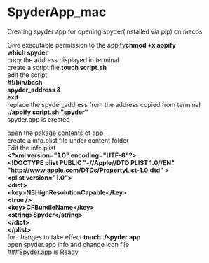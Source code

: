 # SpyderApp_mac
Creating spyder app for opening spyder(installed via pip) on macos


Give executable permission to the appify<b>chmod +x appify</b><br>
<b>which spyder</b><br>
copy the address displayed in terminal<br>
create a script file <b>touch script.sh</b><br>
edit the script<br>
<b>#!/bin/bash<br>spyder_address &<br>exit</b><br>
replace the spyder_address from the address copied from terminal<br>
<b>./appify script.sh "spyder"</b><br>
spyder.app is created<br>

open the pakage contents of app<br>
create a info.plist file under content folder<br>
Edit the info.plist<br>
<b>\<?xml version="1.0" encoding="UTF-8"?\><br>
\<!DOCTYPE plist PUBLIC "-//Apple//DTD PLIST 1.0//EN" "http://www.apple.com/DTDs/PropertyList-1.0.dtd" \><br>
\<plist version="1.0"\><br>
    \<dict\><br>
        \<key\>NSHighResolutionCapable\</key\><br>
        \<true /\><br>
        \<key\>CFBundleName\</key\><br>
        \<string\>Spyder\</string\><br>
    \</dict\><br>
\</plist\></b><br>
for changes to take effect <b>touch ./spyder.app</b><br>
open spyder.app info and change icon file<br>
###Spyder.app is Ready
